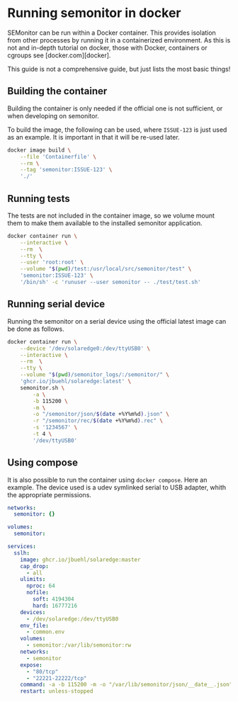 # Running semonitor in docker
SEMonitor can be run within a Docker container. This provides isolation from
other processes by running it in a containerized environment. As this is not
and in-depth tutorial on docker, those with Docker, containers or cgroups see
[docker.com][docker].

This guide is not a comprehensive guide, but just lists the most basic things!


## Building the container
Building the container is only needed if the official one is not sufficient,
or when developing on semonitor.

To build the image, the following can be used, where `ISSUE-123` is just used
as an example. It is important in that it will be re-used later.

```sh
docker image build \
    --file 'Containerfile' \
    --rm \
    --tag 'semonitor:ISSUE-123' \
    './'
```


## Running tests
The tests are not included in the container image, so we volume mount them to
make them available to the installed semonitor application.

```sh
docker container run \
    --interactive \
    --rm  \
    --tty \
    --user 'root:root' \
    --volume "$(pwd)/test:/usr/local/src/semonitor/test" \
    'semonitor:ISSUE-123' \
    '/bin/sh' -c 'runuser --user semonitor -- ./test/test.sh'
```


## Running serial device
Running the semonitor on a serial device using the official latest image can
be done as follows.

```sh
docker container run \
    --device '/dev/solaredge0:/dev/ttyUSB0' \
    --interactive \
    --rm  \
    --tty \
    --volume "$(pwd)/semonitor_logs/:/semonitor/" \
    'ghcr.io/jbuehl/solaredge:latest' \
    semonitor.sh \
        -a \
        -b 115200 \
        -m \
        -o "/semonitor/json/$(date +%Y%m%d).json" \
        -r "/semonitor/rec/$(date +%Y%m%d).rec" \
        -s '1234567' \
        -t 4 \
        '/dev/ttyUSB0'
```

## Using compose
It is also possible to run the container using `docker compose`. Here an
example. The device used is a udev symlinked serial to USB adapter, whith
the appropriate permissions.

```yaml
networks:
  semonitor: {}

volumes:
  semonitor:

services:
  sslh:
    image: ghcr.io/jbuehl/solaredge:master
    cap_drop:
      - all
    ulimits:
      nproc: 64
      nofile:
        soft: 4194304
        hard: 16777216
    devices:
      - /dev/solaredge:/dev/ttyUSB0
    env_file:
      - common.env
    volumes:
      - semonitor:/var/lib/semonitor:rw
    networks:
      - semonitor
    expose:
      - "80/tcp"
      - "22221-22222/tcp"
    command: -a -b 115200 -m -o "/var/lib/semonitor/json/__date__.json" -r "/var/lib/semonitor/rec/__date__.rec" -s '1234567' -t 4 '/dev/ttyUSB0'
    restart: unless-stopped
```
